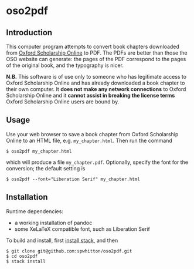 # oso2pdf

## Introduction

This computer program attempts to convert book chapters downloaded
from [Oxford Scholarship Online](http://www.oxfordscholarship.com/) to
PDF.  The PDFs are better than those the OSO website can generate: the
pages of the PDF correspond to the pages of the original book, and the
typography is nicer.

**N.B.** This software is of use only to someone who has legitimate
access to Oxford Scholarship Online and has already downloaded a book
chapter to their own computer.  It **does not make any network
connections** to Oxford Scholarship Online and it **cannot assist in
breaking the license terms** Oxford Scholarship Online users are bound
by.

## Usage

Use your web browser to save a book chapter from Oxford Scholarship
Online to an HTML file, e.g. `my_chapter.html`.  Then run the command

    $ oso2pdf my_chapter.html

which will produce a file `my_chapter.pdf`.  Optionally, specify the
font for the conversion; the default setting is

    $ oso2pdf --font="Liberation Serif" my_chapter.html

## Installation

Runtime dependencies:

- a working installation of pandoc
- some XeLaTeX compatible font, such as Liberation Serif

To build and install, first
[install stack](https://github.com/commercialhaskell/stack), and then

    $ git clone git@github.com:spwhitton/oso2pdf.git
    $ cd oso2pdf
    $ stack install
